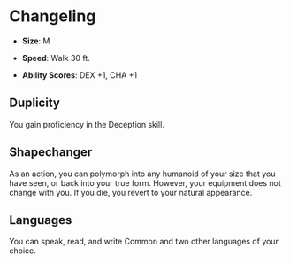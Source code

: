 # Changeling


- **Size**: M

- **Speed**: Walk 30 ft.

- **Ability Scores**: DEX +1, CHA +1

## Duplicity
You gain proficiency in the Deception skill.

## Shapechanger
As an action, you can polymorph into any humanoid of your size that you have seen, or back into your true form. However, your equipment does not change with you. If you die, you revert to your natural appearance.

## Languages
You can speak, read, and write Common and two other languages of your choice.